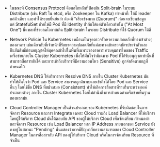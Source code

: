 - ในขณะที่ Consensus Protocol คือกลไกหลักที่ป้องกัน Split-brain ในระบบ Distribute (เช่น Raft ใน etcd, หรือ Zookeeper ใน Kafka) ทำหน้าที่: ให้มี leader แค่ตัวเดียว และทำให้ระบบยืนยันว่า ต้องมี "เสียงข้างมาก (Quorum)" ก่อนจะเขียนข้อมูล  
แต่ StatefulSet ช่วยให้มี Pod ที่มี Identity ซ้ำกันได้แค่ตัวเดียวเท่านั้น ("At Most One") นี่แหละที่ช่วยลดโอกาสเกิด Split-brain ในระบบ Distribute ที่ใช้ Quorum ได้ดี

- Network Policie ใน Kubernetes เหมือนเป็นจุดตรวจรักษาความปลอดภัยที่ทางเข้าต่างๆ ของอาคาร เช่นเดียวกับที่เจ้าหน้าที่รักษาความปลอดภัยที่แต่ละทางเข้าตรวจบัตรประจำตัวและยืนยันสิทธิ์ก่อนอนุญาตให้บุคคลเข้าไปในพื้นที่เฉพาะของอาคาร ควบคุมการไหลของ Traffic เครือข่ายภายใน Cluster Kubernetes เพื่อให้มั่นใจว่ามีเฉพาะ Pod ที่ได้รับอนุญาตเท่านั้นที่สามารถสื่อสารกันได้ และการเข้าถึงบริการที่มีความอ่อนไหว (Sensitive) ถูกจำกัดตามกฎที่กำหนดไว้

- Kubernetes DNS ให้บริการการ Resolve DNS ภายใน Cluster Kubernetes มันทำให้มั่นใจว่า Pod และ Service สามารถถูกค้นพบและเข้าถึงได้โดย Pod และ Service อื่นๆ โดยใช้ชื่อ DNS ที่สม่ำเสมอ (Consistent) ทำให้เกิดการสื่อสารที่ราบรื่นระหว่างองค์ประกอบต่างๆ ภายใน Cluster Kubernetes โดยไม่คำนึงถึงการกำหนดค่าเครือข่ายพื้นฐานของพวกมัน

- Cloud Controller Manager เป็นส่วนประกอบของ Kubernetes ที่รับผิดชอบในการจัดการ Resource และการ Integrate เฉพาะ Cloud รวมถึง Load Balancer ที่ให้บริการโดยผู้ให้บริการ Cloud มันโต้ตอบกับ API ของผู้ให้บริการ Cloud เพื่อจัดเตรียม กำหนดค่า และจัดการ Resource เช่น Load Balancer หาก IP Address ภายนอกของ Service ยังคงอยู่ในสถานะ "Pending" นั่นแสดงว่าอาจมีปัญหากับความสามารถของ Cloud Controller Manager ในการสื่อสารกับ API ของผู้ให้บริการ Cloud หรือในการจัดเตรียม Resource ที่จำเป็น
